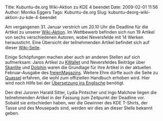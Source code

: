 Title: Kubuntu-de.org Wiki-Aktion zu KDE 4 beendet
Date: 2009-02-01 11:56
Author: Monika Eggers
Tags: Kubuntu-de.org
Slug: kubuntu-deorg-wiki-aktion-zu-kde-4-beendet

Am vergangenen 31. Januar verstrich um 20.10 Uhr die Deadline für die
Artikel zu unserer
[Wiki-Aktion](http://www.kubuntu-de.org/nachrichten/kubuntu/kubuntu-de-org/kubuntu-de-org-wiki-aktion-auf-der-zielgeraden "http://www.kubuntu-de.org/nachrichten/kubuntu/kubuntu-de-org/kubuntu-de-org-wiki-aktion-auf-der-zielgeraden"). Im Wettbewerb befinden sich nun 19 Artikel von sechs
verschiedenen Autoren, wobei Neversfelde mit 14 Werken heraussticht.
Eine Übersicht der teilnehmenden Artikel befindet sich auf dieser
[Wiki-Seite](http://wiki.kubuntu-de.org/Kategorie:Wettbewerb "http://wiki.kubuntu-de.org/Kategorie:Wettbewerb").


Einige Schöpfungen machen aber auch an anderen Stellen auf sich
aufmerksam: Jaros Artikel zu
[KWallet](http://wiki.kubuntu-de.org/Kubuntu_benutzen/Dienstprogramme/KWallet "Kubuntu benutzen/Dienstprogramme/KWallet")
und Neversfeldes Beiträge über
[Skanlite](http://wiki.kubuntu-de.org/Kubuntu_benutzen/Grafik/Skanlite "Kubuntu benutzen/Grafik/Skanlite")
und
[Dolphin](http://wiki.kubuntu-de.org/Kubuntu_benutzen/System/Dolphin "Kubuntu benutzen/System/Dolphin")
waren die Grundlage für ihre Artikel in der aktuellen Februar-Ausgabe
des
[freienMagazins](http://www.kubuntu-de.org/nachrichten/sonstiges/freiesmagazin-februar-2009-als-kde-sonderausgabe-erschienen "http://www.kubuntu-de.org/nachrichten/sonstiges/freiesmagazin-februar-2009-als-kde-sonderausgabe-erschienen"). Weitere Ehre dürfte auch die Seite zu
[Quassel](http://wiki.kubuntu-de.org/Kubuntu_benutzen/Internet/Quassel "Kubuntu benutzen/Internet/Quassel")
erfahren, die wohl zum offiziellen Handbuch erhoben wird. Hier wird noch
Hilfe bei der [Übersetzung ins
Englische](http://forum.kubuntu-de.org/index.php?topic=11399 "http://forum.kubuntu-de.org/index.php?topic=11399") benötigt.


<!--break--><!--break-->

Den drei Juroren Harald Sitter, Lydia Pintscher und Ingo Malchow liegen
die teilnehmenden Artikel in der Fassung zum Zeitpunkt der Deadline vor.
Sobald sie entschieden haben, wer die Gewinner des KDE T-Shirts, der
Tasse und des Mousepads sind, werden wir dies an dieser Stelle bekannt
geben.



